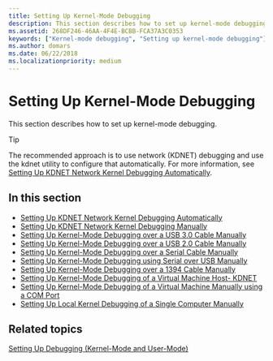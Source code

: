 ```yaml
---
title: Setting Up Kernel-Mode Debugging
description: This section describes how to set up kernel-mode debugging.
ms.assetid: 268DF246-46AA-4F4E-BCBB-FCA37A3C0353
keywords: ["Kernel-mode debugging", "Setting up kernel-mode debugging"]
ms.author: domars
ms.date: 06/22/2018
ms.localizationpriority: medium
---
```


# <span id="debugger.setting_up_kernel-mode_debugging_in_windbg__cdb__or_ntsd"></span>Setting Up Kernel-Mode Debugging


This section describes how to set up kernel-mode debugging.

>[!TIP]
>The recommended approach is to use network (KDNET) debugging and use the kdnet utility to configure that automatically. For more information, see [Setting Up KDNET Network Kernel Debugging Automatically](setting-up-a-network-debugging-connection-automatically.md).
   

## <span id="in_this_section"></span>In this section

-   [Setting Up KDNET Network Kernel Debugging Automatically](setting-up-a-network-debugging-connection-automatically.md)
-   [Setting Up KDNET Network Kernel Debugging Manually](setting-up-a-network-debugging-connection.md)
-   [Setting Up Kernel-Mode Debugging over a USB 3.0 Cable Manually](setting-up-a-usb-3-0-debug-cable-connection.md)
-   [Setting Up Kernel-Mode Debugging over a USB 2.0 Cable Manually](setting-up-a-usb-2-0-debug-cable-connection.md)
-   [Setting Up Kernel-Mode Debugging over a Serial Cable Manually](setting-up-a-null-modem-cable-connection.md)
-   [Setting Up Kernel-Mode Debugging using Serial over USB Manually](setting-up-kernel-mode-debugging-using-serial-over-usb-manually-.md)
-   [Setting Up Kernel-Mode Debugging over a 1394 Cable Manually](setting-up-a-1394-cable-connection.md)
-   [Setting Up Kernel-Mode Debugging of a Virtual Machine Host- KDNET](setting-up-network-debugging-of-a-virtual-machine-host.md)
-   [Setting Up Kernel-Mode Debugging of a Virtual Machine Manually using a COM Port](attaching-to-a-virtual-machine--kernel-mode-.md)
-   [Setting Up Local Kernel Debugging of a Single Computer Manually](setting-up-local-kernel-debugging-of-a-single-computer-manually.md)

## <span id="related_topics"></span>Related topics


[Setting Up Debugging (Kernel-Mode and User-Mode)](getting-set-up-for-debugging.md)


 

 






